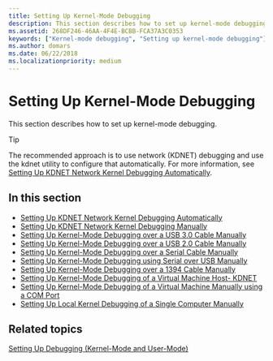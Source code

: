 ```yaml
---
title: Setting Up Kernel-Mode Debugging
description: This section describes how to set up kernel-mode debugging.
ms.assetid: 268DF246-46AA-4F4E-BCBB-FCA37A3C0353
keywords: ["Kernel-mode debugging", "Setting up kernel-mode debugging"]
ms.author: domars
ms.date: 06/22/2018
ms.localizationpriority: medium
---
```


# <span id="debugger.setting_up_kernel-mode_debugging_in_windbg__cdb__or_ntsd"></span>Setting Up Kernel-Mode Debugging


This section describes how to set up kernel-mode debugging.

>[!TIP]
>The recommended approach is to use network (KDNET) debugging and use the kdnet utility to configure that automatically. For more information, see [Setting Up KDNET Network Kernel Debugging Automatically](setting-up-a-network-debugging-connection-automatically.md).
   

## <span id="in_this_section"></span>In this section

-   [Setting Up KDNET Network Kernel Debugging Automatically](setting-up-a-network-debugging-connection-automatically.md)
-   [Setting Up KDNET Network Kernel Debugging Manually](setting-up-a-network-debugging-connection.md)
-   [Setting Up Kernel-Mode Debugging over a USB 3.0 Cable Manually](setting-up-a-usb-3-0-debug-cable-connection.md)
-   [Setting Up Kernel-Mode Debugging over a USB 2.0 Cable Manually](setting-up-a-usb-2-0-debug-cable-connection.md)
-   [Setting Up Kernel-Mode Debugging over a Serial Cable Manually](setting-up-a-null-modem-cable-connection.md)
-   [Setting Up Kernel-Mode Debugging using Serial over USB Manually](setting-up-kernel-mode-debugging-using-serial-over-usb-manually-.md)
-   [Setting Up Kernel-Mode Debugging over a 1394 Cable Manually](setting-up-a-1394-cable-connection.md)
-   [Setting Up Kernel-Mode Debugging of a Virtual Machine Host- KDNET](setting-up-network-debugging-of-a-virtual-machine-host.md)
-   [Setting Up Kernel-Mode Debugging of a Virtual Machine Manually using a COM Port](attaching-to-a-virtual-machine--kernel-mode-.md)
-   [Setting Up Local Kernel Debugging of a Single Computer Manually](setting-up-local-kernel-debugging-of-a-single-computer-manually.md)

## <span id="related_topics"></span>Related topics


[Setting Up Debugging (Kernel-Mode and User-Mode)](getting-set-up-for-debugging.md)


 

 






